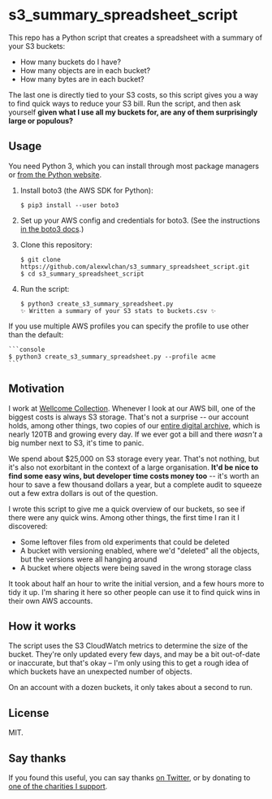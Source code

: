 # s3_summary_spreadsheet_script

This repo has a Python script that creates a spreadsheet with a summary of your S3 buckets:

*   How many buckets do I have?
*   How many objects are in each bucket?
*   How many bytes are in each bucket?

The last one is directly tied to your S3 costs, so this script gives you a way to find quick ways to reduce your S3 bill.
Run the script, and then ask yourself **given what I use all my buckets for, are any of them surprisingly large or populous?**



## Usage

You need Python 3, which you can install through most package managers or [from the Python website](https://www.python.org/downloads/).

1.  Install boto3 (the AWS SDK for Python):

    ```console
    $ pip3 install --user boto3
    ```

2.  Set up your AWS config and credentials for boto3.
    (See the instructions [in the boto3 docs](https://boto3.amazonaws.com/v1/documentation/api/latest/guide/configuration.html?highlight=credentials).)


3.  Clone this repository:

    ```console
    $ git clone https://github.com/alexwlchan/s3_summary_spreadsheet_script.git
    $ cd s3_summary_spreadsheet_script
    ```

4.  Run the script:

    ```console
    $ python3 create_s3_summary_spreadsheet.py
    ✨ Written a summary of your S3 stats to buckets.csv ✨
    ```

If you use multiple AWS profiles you can specify the profile to use other than
the default:

    ```console
    $ python3 create_s3_summary_spreadsheet.py --profile acme
    ```

## Motivation

I work at [Wellcome Collection][wc].
Whenever I look at our AWS bill, one of the biggest costs is always S3 storage.
That's not a surprise -- our account holds, among other things, two copies of our [entire digital archive], which is nearly 120TB and growing every day.
If we ever got a bill and there *wasn't* a big number next to S3, it's time to panic.

We spend about $25,000 on S3 storage every year.
That's not nothing, but it's also not exorbitant in the context of a large organisation.
**It'd be nice to find some easy wins, but developer time costs money too** -- it's worth an hour to save a few thousand dollars a year, but a complete audit to squeeze out a few extra dollars is out of the question.

I wrote this script to give me a quick overview of our buckets, so see if there were any quick wins.
Among other things, the first time I ran it I discovered:

*   Some leftover files from old experiments that could be deleted
*   A bucket with versioning enabled, where we'd "deleted" all the objects, but the versions were all hanging around
*   A bucket where objects were being saved in the wrong storage class

It took about half an hour to write the initial version, and a few hours more to tidy it up.
I'm sharing it here so other people can use it to find quick wins in their own AWS accounts.

[wc]: https://wellcomecollection.org/
[entire digital archive]: https://stacks.wellcomecollection.org/building-wellcome-collections-new-archival-storage-service-3f68ff21927e



## How it works

The script uses the S3 CloudWatch metrics to determine the size of the bucket.
They're only updated every few days, and may be a bit out-of-date or inaccurate, but that's okay – I'm only using this to get a rough idea of which buckets have an unexpected number of objects.

On an account with a dozen buckets, it only takes about a second to run.



## License

MIT.



## Say thanks

If you found this useful, you can say thanks [on Twitter](https://twitter.com/alexwlchan), or by donating to [one of the charities I support](https://alexwlchan.net/say-thanks/#donate-to-charity).

